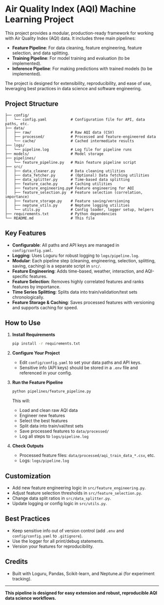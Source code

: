 # Air Quality Index (AQI) Machine Learning Project

This project provides a modular, production-ready framework for working with Air Quality Index (AQI) data. It includes three main pipelines:

- **Feature Pipeline**: For data cleaning, feature engineering, feature selection, and data splitting.
- **Training Pipeline**: For model training and evaluation (to be implemented).
- **Inference Pipeline**: For making predictions with trained models (to be implemented).

The project is designed for extensibility, reproducibility, and ease of use, leveraging best practices in data science and software engineering.

## Project Structure

```
├── config/
│   └── config.yaml           # Configuration file for API, data paths, etc.
├── data/
│   ├── raw/                  # Raw AQI data (CSV)
│   ├── processed/            # Processed and feature-engineered data
│   └── cache/                # Cached intermediate results
├── logs/
│   └── pipeline.log          # Log file for pipeline runs
├── models/                   # Model storage
├── pipelines/
│   └── feature_pipeline.py   # Main feature pipeline script
├── src/
│   ├── data_cleaner.py       # Data cleaning utilities
│   ├── data_fetcher.py       # (Optional) Data fetching utilities
│   ├── data_splitter.py      # Time-based data splitting
│   ├── feature_cache.py      # Caching utilities
│   ├── feature_engineering.py# Feature engineering for AQI
│   ├── feature_selection.py  # Feature selection (correlation, importance)
│   ├── feature_storage.py    # Feature saving/versioning
│   ├── neptune_utils.py      # Neptune logging utilities
│   └── utils.py              # Config loader, logger setup, helpers
├── requirements.txt          # Python dependencies
└── README.md                 # This file
```

## Key Features

- **Configurable**: All paths and API keys are managed in `config/config.yaml`.
- **Logging**: Uses Loguru for robust logging to `logs/pipeline.log`.
- **Modular**: Each pipeline step (cleaning, engineering, selection, splitting, saving, caching) is a separate script in `src/`.
- **Feature Engineering**: Adds time-based, weather, interaction, and AQI-specific features.
- **Feature Selection**: Removes highly correlated features and ranks features by importance.
- **Time Series Splitting**: Splits data into train/validation/test sets chronologically.
- **Feature Storage & Caching**: Saves processed features with versioning and supports caching for speed.

## How to Use

1. **Install Requirements**
   ```bash
   pip install -r requirements.txt
   ```

2. **Configure Your Project**
   - Edit `config/config.yaml` to set your data paths and API keys.
   - Sensitive info (API keys) should be stored in a `.env` file and referenced in your config.

3. **Run the Feature Pipeline**
   ```bash
   python pipelines/feature_pipeline.py
   ```
   This will:
   - Load and clean raw AQI data
   - Engineer new features
   - Select the best features
   - Split data into train/val/test sets
   - Save processed features to `data/processed/`
   - Log all steps to `logs/pipeline.log`

4. **Check Outputs**
   - Processed feature files: `data/processed/aqi_train_data_*.csv`, etc.
   - Logs: `logs/pipeline.log`

## Customization
- Add new feature engineering logic in `src/feature_engineering.py`.
- Adjust feature selection thresholds in `src/feature_selection.py`.
- Change data split ratios in `src/data_splitter.py`.
- Update logging or config logic in `src/utils.py`.

## Best Practices
- Keep sensitive info out of version control (add `.env` and `config/config.yaml` to `.gitignore`).
- Use the logger for all print/debug statements.
- Version your features for reproducibility.

## Credits
- Built with Loguru, Pandas, Scikit-learn, and Neptune.ai (for experiment tracking).

---

**This pipeline is designed for easy extension and robust, reproducible AQI data science workflows.**
